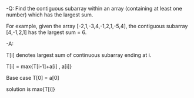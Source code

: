 -Q:
Find the contiguous subarray within an array (containing at least one number) which has the largest sum.

For example, given the array [-2,1,-3,4,-1,2,1,-5,4],
the contiguous subarray [4,-1,2,1] has the largest sum = 6.


-A:

T[i] denotes largest sum of continuous subarray ending at i.

T[i] = max{T[i-1]+a[i] , a[i]}

Base case T[0] = a[0]

solution is max{T[i]}
